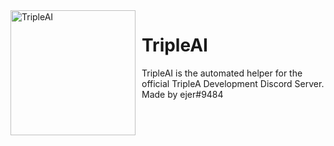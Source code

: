 <img width="200" height="200" align="left" style="float: left; margin: 0 10px 0 0;" alt="TripleAI" src="https://i.imgur.com/6cDojNi.png">

# TripleAI

TripleAI is the automated helper for the official TripleA Development Discord Server.
Made by ejer#9484
